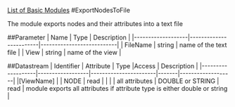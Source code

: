 [List of Basic Modules](List_of_Basic_Modules.md)
#ExportNodesToFile

The module exports nodes and their attributes into a text file

##Parameter
|        Name       |          Type          |       Description         | 
|-------------------|------------------------|---------------------------|
| FileName     | string |  name of the text file       |
| View     | string |  name of the view |


##Datastream
|     Identifier    |     Attribute    |      Type             |Access |    Description    |
|-------------------|------------------|-----------------------|-------|-------------------|
|[ViewName] |                  | NODE   | read  | |
|                   | all attributes  | DOUBLE or STRING | read | module exports all attributes if attribute type is either double or string |
